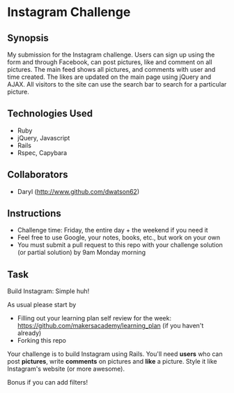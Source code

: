 Instagram Challenge
=======================

## Synopsis

My submission for the Instagram challenge. Users can sign up using the form and through Facebook, can post pictures, like and comment on all pictures. The main feed shows all pictures, and comments with user and time created. The likes are updated on the main page using jQuery and AJAX. All visitors to the site can use the search bar to search for a particular picture.


## Technologies Used

- Ruby
- jQuery, Javascript
- Rails
- Rspec, Capybara

## Collaborators

- Daryl (http://www.github.com/dwatson62)

Instructions
-------
* Challenge time: Friday, the entire day + the weekend if you need it
* Feel free to use Google, your notes, books, etc., but work on your own
* You must submit a pull request to this repo with your challenge solution (or partial solution) by 9am Monday morning

Task
-----

Build Instagram: Simple huh!

As usual please start by

* Filling out your learning plan self review for the week: https://github.com/makersacademy/learning_plan (if you haven't already)
* Forking this repo

Your challenge is to build Instagram using Rails. You'll need **users** who can post **pictures**, write **comments** on pictures and **like** a picture. Style it like Instagram's website (or more awesome).

Bonus if you can add filters!
